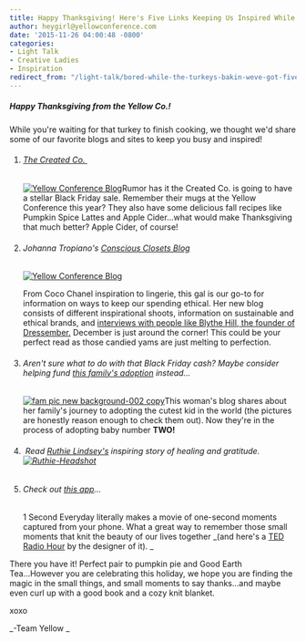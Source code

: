 ```yaml
---
title: Happy Thanksgiving! Here's Five Links Keeping Us Inspired While the Pie is Baking...
author: heygirl@yellowconference.com
date: '2015-11-26 04:00:48 -0800'
categories:
- Light Talk
- Creative Ladies
- Inspiration
redirect_from: "/light-talk/bored-while-the-turkeys-bakin-weve-got-five-inspirational-links-to-share-with-you/"
---
```


##### Happy Thanksgiving from the Yellow Co.!

While you're waiting for that turkey to finish cooking, we thought we'd share some of our favorite blogs and sites to keep you busy and inspired!

1.  ###### [The Created Co. ](http://thecreated.co/blogs/news)

    [![Yellow Conference Blog](http://yellowconference.com/wp-content/uploads/2015/11/IMG_5353.jpg)](http://yellowconference.com/wp-content/uploads/2015/11/IMG_5353.jpg)Rumor has it the Created Co. is going to have a stellar Black Friday sale. Remember their mugs at the Yellow Conference this year? They also have some delicious fall recipes like Pumpkin Spice Lattes and Apple Cider...what would make Thanksgiving that much better? Apple Cider, of course!

3.  ###### Johanna Tropiano's [Conscious Closets Blog](http://www.consciousclosets.co/)  
    [![Yellow Conference Blog](http://yellowconference.com/wp-content/uploads/2015/11/BotanicaWorkshop_for_ConsciousClosets-01.jpg)](http://yellowconference.com/wp-content/uploads/2015/11/BotanicaWorkshop_for_ConsciousClosets-01.jpg)

    From Coco Chanel inspiration to lingerie, this gal is our go-to for information on ways to keep our spending ethical. Her new blog consists of different inspirational shoots, information on sustainable and ethical brands, and [interviews with people like Blythe Hill, the founder of Dressember.](http://www.consciousclosets.co/blog/2015/10/27/conscious-closets-and-blythe-hill) December is just around the corner! This could be your perfect read as those candied yams are just melting to perfection.

5.  ###### Aren't sure what to do with that Black Friday cash? Maybe consider helping fund [this family's adoption](http://www.melinda-ann.com/search/label/Our%20House) instead...

    [![fam pic new background-002 copy](http://yellowconference.com/wp-content/uploads/2015/11/fam-pic-new-background-002-copy.jpg)](http://yellowconference.com/wp-content/uploads/2015/11/fam-pic-new-background-002-copy.jpg)This woman's blog shares about her family's journey to adopting the cutest kid in the world (the pictures are honestly reason enough to check them out). Now they're in the process of adopting baby number **TWO!**

7.  ######  Read [Ruthie Lindsey's](http://www.ruthielindsey.com/hello/) inspiring story of healing and gratitude. [![Ruthie-Headshot](http://yellowconference.com/wp-content/uploads/2015/11/Ruthie-Headshot.jpg)](http://yellowconference.com/wp-content/uploads/2015/11/Ruthie-Headshot.jpg)

9.  ###### Check out [this app](http://www.1secondeveryday.com/)...

    1 Second Everyday literally makes a movie of one-second moments captured from your phone. What a great way to remember those small moments that knit the beauty of our lives together _(and here's a [TED Radio Hour](http://www.npr.org/2015/06/19/414973612/can-you-remember-your-life-one-second-at-a-time) by the designer of it). _

There you have it! Perfect pair to pumpkin pie and Good Earth Tea...However you are celebrating this holiday, we hope you are finding the magic in the small things, and small moments to say thanks...and maybe even curl up with a good book and a cozy knit blanket.

xoxo

_-Team Yellow _
